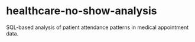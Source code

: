 # healthcare-no-show-analysis
SQL-based analysis of patient attendance patterns in medical appointment data.
